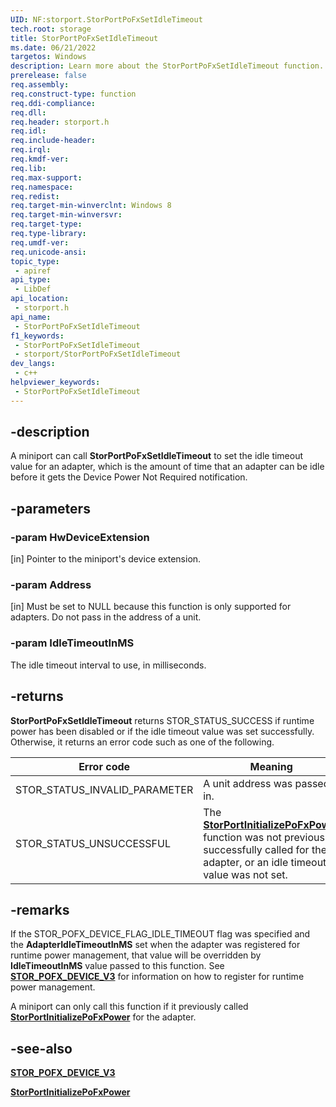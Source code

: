 ```yaml
---
UID: NF:storport.StorPortPoFxSetIdleTimeout
tech.root: storage
title: StorPortPoFxSetIdleTimeout
ms.date: 06/21/2022
targetos: Windows
description: Learn more about the StorPortPoFxSetIdleTimeout function.
prerelease: false
req.assembly: 
req.construct-type: function
req.ddi-compliance: 
req.dll: 
req.header: storport.h
req.idl: 
req.include-header: 
req.irql: 
req.kmdf-ver: 
req.lib: 
req.max-support: 
req.namespace: 
req.redist: 
req.target-min-winverclnt: Windows 8
req.target-min-winversvr: 
req.target-type: 
req.type-library: 
req.umdf-ver: 
req.unicode-ansi: 
topic_type:
 - apiref
api_type:
 - LibDef
api_location:
 - storport.h
api_name:
 - StorPortPoFxSetIdleTimeout
f1_keywords:
 - StorPortPoFxSetIdleTimeout
 - storport/StorPortPoFxSetIdleTimeout
dev_langs:
 - c++
helpviewer_keywords:
 - StorPortPoFxSetIdleTimeout
---
```


## -description

A miniport can call **StorPortPoFxSetIdleTimeout** to set the idle timeout value for an adapter, which is the amount of time that an adapter can be idle before it gets the Device Power Not Required notification.

## -parameters

### -param HwDeviceExtension

[in] Pointer to the miniport's device extension.

### -param Address

[in] Must be set to NULL because this function is only supported for adapters. Do not pass in the address of a unit.

### -param IdleTimeoutInMS

The idle timeout interval to use, in milliseconds.

## -returns

**StorPortPoFxSetIdleTimeout** returns STOR_STATUS_SUCCESS if runtime power has been disabled or if the idle timeout value was set successfully. Otherwise, it returns an error code such as one of the following.

| Error code | Meaning |
| ---------- | ------- |
| STOR_STATUS_INVALID_PARAMETER | A unit address was passed in. |
| STOR_STATUS_UNSUCCESSFUL | The [**StorPortInitializePoFxPower**](nf-storport-storportinitializepofxpower.md) function was not previously successfully called for the adapter, or an idle timeout value was not set. |

## -remarks

If the STOR_POFX_DEVICE_FLAG_IDLE_TIMEOUT flag was specified and the **AdapterIdleTimeoutInMS** set when the adapter was registered for runtime power management, that value will be overridden by **IdleTimeoutInMS** value passed to this function. See [**STOR_POFX_DEVICE_V3**](ns-storport-_stor_pofx_device_v3.md) for information on how to register for runtime power management.

A miniport can only call this function if it previously called [**StorPortInitializePoFxPower**](nf-storport-storportinitializepofxpower.md) for the adapter.

## -see-also

[**STOR_POFX_DEVICE_V3**](ns-storport-_stor_pofx_device_v3.md)

[**StorPortInitializePoFxPower**](nf-storport-storportinitializepofxpower.md)
